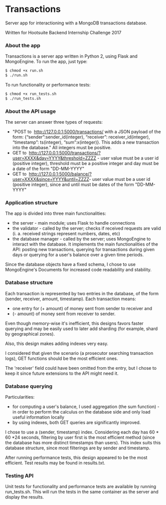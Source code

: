 # Transactions
Server app for interactioning with a MongoDB transactions database.

Written for Hootsuite Backend Internship Challenge 2017

### About the app

Transactions is a server app written in Python 2, using Flask and MongoEngine.
To run the app, just type:
```sh
$ chmod +x run.sh
$ ./run.sh
```

To run functionality or performance tests:
```sh
$ chmod +x run_tests.sh
$ ./run_tests.sh
```

### About the API usage
The server can answer three types of requests:
* "POST to ​ http://127.0.0.1:5000/transactions​/ with a JSON payload of the
form: {“sender”:sender_id(integer), “receiver”: receiver_id(integer),
“timestamp”: ts(integer), “sum”:x(integer)}. This adds a new transaction into
the database."
All integers must be positive.
* GET to ​ http://127.0.0.1:5000/transactions/?user=XXXX&day=YYYY&threshold=ZZZZ - user
value must be a user id (positive integer), threshold must be a positive
integer and day must be a date of the form "DD-MM-YYYY"
* GET to ​ http://127.0.0.1:5000/balance/?user=XXXX&since=YYYY&until=ZZZZ​ -
user value must be a user id (positive integer), since and until must be dates
of the form "DD-MM-YYYY"


### Application structure

The app is divided into three main functionalities:
 * the server - main module; uses Flask to handle connections
 * the validator - called by the server; checks if received requests are valid
 (i. a. received strings represent numbers, dates, etc)
 * the database manager - called by the server; uses MongoEngine to interact
 with the database. It implements the main functionalities of the API: posting
 new transactions, querying for transactions during given days or querying for
 a user's balance over a given time periods.

Since the database objects have a fixed schema, I chose to use MongoEngine's
Documents for increased code readability and stability.


### Database structure

Each transaction is represented by two entries in the database, of the form
(sender, receiver, amount, timestamp). Each transaction means:
* one entry for (+ amount) of money sent from sender to receiver and
* (- amount) of money sent from receiver to sender.

Even though memory-wise it's inefficient, this designs favors faster querying
and may be easily used to later add sharding (for example, shard by
geographical zones).

Also, this design makes adding indexes very easy.

I considered that given the scenario (a prosecutor searching transaction logs),
GET functions should be the most efficient ones.

The 'receiver' field could have been omitted from the entry, but I chose to keep
it since future extensions to the API might need it.


### Database querying

Particularities:
* for computing a user's balance, I used aggregation (the sum function) - in
order to perform the calculus on the database side and only load useful information
locally
* by using indexes, both GET queries are significantly improved.

I chose to use a (sender, timestamp) index. Considering each day has 60 * 60 *24 seconds,
filtering by user first is the most efficient method (since the database has more
distinct timestamps than users). This index suits this database structure, since
most filterings are by sender and timestamp.

After running performance tests, this design appeared to be the most efficient. Test results
may be found in results.txt.


### Testing API

Unit tests for functionality and performance tests are available by running run_tests.sh.
This will run the tests in the same container as the server and display the results.

